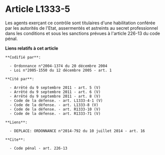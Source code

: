 # Article L1333-5

Les agents exerçant ce contrôle sont titulaires d'une habilitation conférée par les autorités de l'Etat, assermentés et
astreints au secret professionnel dans les conditions et sous les sanctions prévues à l'article 226-13 du code pénal.

**Liens relatifs à cet article**

	**Codifié par**:

	  - Ordonnance n°2004-1374 du 20 décembre 2004
	  - Loi n°2005-1550 du 12 décembre 2005 - art. 1

	**Cité par**:

	  - Arrêté du 9 septembre 2011 - art. 5 (V)
	  - Arrêté du 9 septembre 2011 - art. 6 (V)
	  - Arrêté du 9 septembre 2011 - art. 8 (V)
	  - Code de la défense. - art. L1333-4-1 (V)
	  - Code de la défense. - art. L1333-8 (V)
	  - Code de la défense. - art. R1333-10 (V)
	  - Code de la défense. - art. R1333-71 (V)

	**Liens**:

	  - DEPLACE: ORDONNANCE n°2014-792 du 10 juillet 2014 - art. 16

	**Cite**:

	  - Code pénal - art. 226-13
